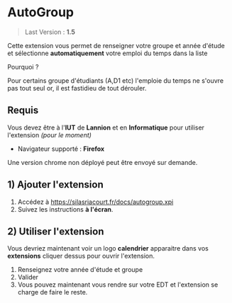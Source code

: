 # AutoGroup 

> Last Version :  **1.5**

Cette extension vous permet de renseigner votre groupe et année d'étude et sélectionne **automatiquement** votre emploi du temps dans la liste

Pourquoi ?

Pour certains groupe d'étudiants (A,D1 etc) l'emploie du temps ne s'ouvre pas tout seul or, il est fastidieu de tout dérouler.

## Requis

Vous devez être à l'**IUT** de **Lannion** et en **Informatique** pour utiliser l'extension *(pour le moment)*

- Navigateur supporté : **Firefox**

Une version chrome non déployé peut être envoyé sur demande.


## 1) Ajouter l'extension

1.  Accédez à  https://silasriacourt.fr/docs/autogroup.xpi
2.  Suivez les instructions **à l'écran**.

## 2) Utiliser l'extension

Vous devriez maintenant voir un logo **calendrier** apparaitre dans vos **extensions** cliquer dessus pour ouvrir l'extension.
1.  Renseignez votre année d'étude et groupe
2.  Valider
3.  Vous pouvez maintenant vous rendre sur votre EDT et l'extension se charge de faire le reste.


